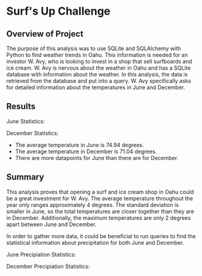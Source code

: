 # Surf's Up Challenge

## Overview of Project

The purpose of this analysis was to use SQLite and SQLAlchemy with Python to find weather trends in Oahu. This information is needed for an investor W. Avy, who is looking to invest in a shop that sell surfboards and ice cream. W. Avy is nervous about the weather in Oahu and has a SQLite database with information about the weather. In this analysis, the data is retrieved from the database and put into a query. W. Avy specifically asks for detailed information about the temperatures in June and December. 


## Results

June Statistics:

December Statistics:

* The average temperature in June is 74.94 degrees.
* The average temperature in December is 71.04 degrees.
* There are more datapoints for June than there are for December. 

## Summary

This analysis proves that opening a surf and ice cream shop in Oahu could be a great investment for W. Avy. The average temperature throughout the year only ranges approximately 4 degrees. The standard deviation is smaller in June, so the total temperatures are closer together than they are in December. Additionally, the maximum temperatures are only 2 degrees apart between June and December. 

In order to gather more data, it could be beneficial to run queries to find the statistical information about precipitation for both June and December. 

June Precipiation Statistics:

December Precipiation Statistics:

